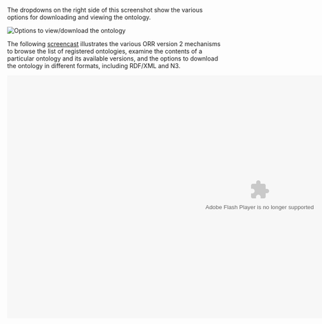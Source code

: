 The dropdowns on the right side of this screenshot show the various options for downloading and viewing the ontology.

![Options to view/download the ontology](img/cor/cor-view-ontology-dropdown-20170128.png)

The following [screencast](http://www.screencast.com/t/MWY5NmJm) illustrates the various ORR version 2 mechanisms to browse the list 
of registered ontologies, examine the contents of a particular ontology and its available versions, and the options 
to download the ontology in different formats, including RDF/XML and N3.

<object width="1174" height="565"><param name="movie" 
value="http://content.screencast.com/users/carueda/folders/Camtasia/media/8be7b44a-c908-4399-b8f2-eb0d3628d567/mp4h264player.swf"> 
<param name="quality" value="high"> <param name="bgcolor" value="#FFFFFF"> 
<param name="flashVars" value="thumb=http://content.screencast.com/users/carueda/folders/Camtasia/media/8be7b44a-c908-4399-b8f2-eb0d3628d567/FirstFrame.jpg&amp;containerwidth=1174&amp;containerheight=565&amp;content=http://content.screencast.com/users/carueda/folders/Camtasia/media/8be7b44a-c908-4399-b8f2-eb0d3628d567/mmiorr_browse.mp4"> <param name="allowFullScreen" value="true"> <param name="scale" value="showall"> <param name="allowScriptAccess" value="always"> <param name="base" value="http://content.screencast.com/users/carueda/folders/Camtasia/media/8be7b44a-c908-4399-b8f2-eb0d3628d567/"> <embed type="application/x-shockwave-flash" width="1174" height="565" src="http://content.screencast.com/users/carueda/folders/Camtasia/media/8be7b44a-c908-4399-b8f2-eb0d3628d567/mp4h264player.swf" scale="showall" base="http://content.screencast.com/users/carueda/folders/Camtasia/media/8be7b44a-c908-4399-b8f2-eb0d3628d567/" allowfullscreen="true" flashvars="thumb=http://content.screencast.com/users/carueda/folders/Camtasia/media/8be7b44a-c908-4399-b8f2-eb0d3628d567/FirstFrame.jpg&amp;containerwidth=1174&amp;containerheight=565&amp;content=http://content.screencast.com/users/carueda/folders/Camtasia/media/8be7b44a-c908-4399-b8f2-eb0d3628d567/mmiorr_browse.mp4" allowscriptaccess="always" bgcolor="#FFFFFF" quality="high"></object>

